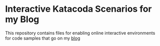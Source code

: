 # Interactive Katacoda Scenarios for my Blog

This repository contains files for enabling online interactive environments for code samples that go on my [blog](https://blog.rutvora.com/)

